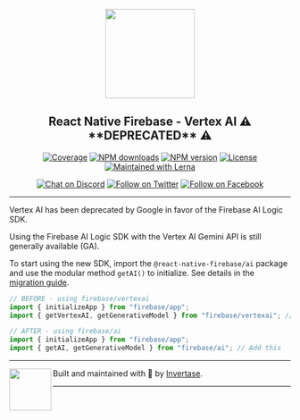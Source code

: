 <p align="center">
  <a href="https://rnfirebase.io">
    <img width="160px" src="https://i.imgur.com/JIyBtKW.png"><br/>
  </a>
  <h2 align="center">React Native Firebase - Vertex AI ⚠️ **DEPRECATED** ⚠️</h2>
</p>

<p align="center">
  <a href="https://api.rnfirebase.io/coverage/vertexai/detail"><img src="https://api.rnfirebase.io/coverage/vertexai/badge?style=flat-square" alt="Coverage"></a>
  <a href="https://www.npmjs.com/package/@react-native-firebase/vertexai"><img src="https://img.shields.io/npm/dm/@react-native-firebase/vertexai.svg?style=flat-square" alt="NPM downloads"></a>
  <a href="https://www.npmjs.com/package/@react-native-firebase/vertexai"><img src="https://img.shields.io/npm/v/@react-native-firebase/vertexai.svg?style=flat-square" alt="NPM version"></a>
  <a href="/LICENSE"><img src="https://img.shields.io/npm/l/react-native-firebase.svg?style=flat-square" alt="License"></a>
  <a href="https://lerna.js.org/"><img src="https://img.shields.io/badge/maintained%20with-lerna-cc00ff.svg?style=flat-square" alt="Maintained with Lerna"></a>
</p>

<p align="center">
  <a href="https://invertase.link/discord"><img src="https://img.shields.io/discord/295953187817521152.svg?style=flat-square&colorA=7289da&label=Chat%20on%20Discord" alt="Chat on Discord"></a>
  <a href="https://twitter.com/rnfirebase"><img src="https://img.shields.io/twitter/follow/rnfirebase.svg?style=flat-square&colorA=1da1f2&colorB=&label=Follow%20on%20Twitter" alt="Follow on Twitter"></a>
  <a href="https://www.facebook.com/groups/rnfirebase"><img src="https://img.shields.io/badge/Follow%20on%20Facebook-4172B8?logo=facebook&style=flat-square&logoColor=fff" alt="Follow on Facebook"></a>
</p>

---

Vertex AI has been deprecated by Google in favor of the Firebase AI Logic SDK.

Using the Firebase AI Logic SDK with the Vertex AI Gemini API is still generally available (GA).

To start using the new SDK, import the `@react-native-firebase/ai` package and use the modular method `getAI()` to initialize. See details in the [migration guide](https://firebase.google.com/docs/vertex-ai/migrate-to-latest-sdk).

```javascript
// BEFORE - using firebase/vertexai
import { initializeApp } from "firebase/app";
import { getVertexAI, getGenerativeModel } from "firebase/vertexai"; // Remove this

// AFTER - using firebase/ai
import { initializeApp } from "firebase/app";
import { getAI, getGenerativeModel } from "firebase/ai"; // Add this
```

---

<p>
  <img align="left" width="75px" src="https://static.invertase.io/assets/invertase-logo-small.png">
  <p align="left">
    Built and maintained with 💛 by <a href="https://invertase.io">Invertase</a>.
  </p>
</p>

---
